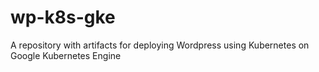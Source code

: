 # wp-k8s-gke
A repository with artifacts for deploying Wordpress using Kubernetes on Google Kubernetes Engine
